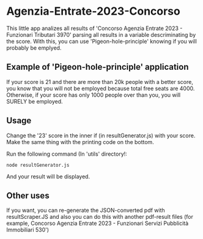 # Agenzia-Entrate-2023-Concorso
This little app analizes all results of 'Concorso Agenzia Entrate 2023 - Funzionari Tributari 3970' parsing all results in a variable descriminating by the score. With this, you can use 'Pigeon-hole-principle' knowing if you will probably be emplyed. 

## Example of 'Pigeon-hole-principle' application
If your score is 21 and there are more than 20k people with a better score, you know that you will not be employed because total free seats are 4000.
Otherwise, if your score has only 1000 people over than you, you will SURELY be employed.

## Usage

Change the '23' score in the inner if (in resultGenerator.js) with your score. Make the same thing with the printing code on the bottom.

Run the following command (In 'utils' directory!:
```
node resultGenerator.js
```
And your result will be displayed.

## Other uses

If you want, you can re-generate the JSON-converted pdf with resultScraper.JS and also you can do this with another pdf-result files (for example, Concorso Agenzia Entrate 2023 - Funzionari Servizi Pubblicità Immobiliari 530')


